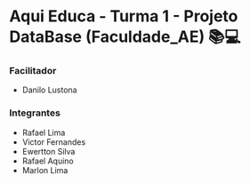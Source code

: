 # Aqui Educa - Turma 1 - Projeto DataBase (Faculdade_AE) 📚💻
### Facilitador
 - Danilo Lustona
### Integrantes
- Rafael Lima
- Victor Fernandes
- Ewertton Silva
- Rafael Aquino
- Marlon Lima
